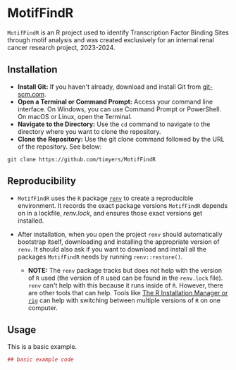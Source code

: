 
# MotifFindR

<!-- badges: start -->
<!-- badges: end -->

`MotifFindR` is an R project used to identify Transcription Factor Binding Sites through motif analysis and was created exclusively for an internal renal cancer research project, 2023-2024.

## Installation

- **Install Git:** If you haven't already, download and install Git from [git-scm.com](https://git-scm.com/).
- **Open a Terminal or Command Prompt:** Access your command line interface. On Windows, you can use Command Prompt or PowerShell. On macOS or Linux, open the Terminal.
- **Navigate to the Directory:** Use the `cd` command to navigate to the directory where you want to clone the repository.
- **Clone the Repository:** Use the git clone command followed by the URL of the repository.  See below:

``` 
git clone https://github.com/timyers/MotifFindR
```
## Reproducibility

- `MotifFindR` uses the `R` package [`renv`](https://rstudio.github.io/renv/index.html) to create a reproducible environment.  It records the exact package versions `MotifFindR` depends on in a lockfile, *renv.lock*, and ensures those exact versions get installed.

- After installation, when you open the project `renv` should automatically bootstrap itself, downloading and installing the appropriate version of `renv`.  It should also ask if you want to download and install all the packages `MotifFindR` needs by running `renv::restore()`.

  - **NOTE:** The `renv` package tracks but does not help with the version of `R` used (the version of `R` used can be found in the `renv.lock` file).  `renv` can't help with this because it runs inside of `R`.  However, there are other tools that can help.  Tools like [The R Installation Manager or `rig`](https://github.com/r-lib/rig) can help with switching between multiple versions of `R` on one computer.

## Usage

This is a basic example.

``` r
## basic example code
```

